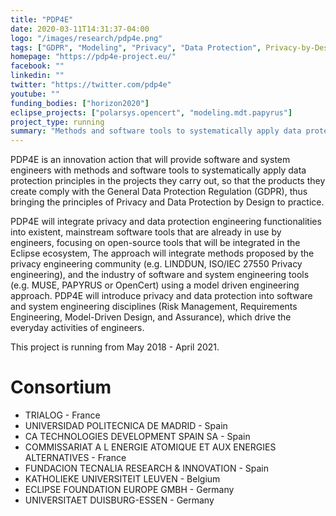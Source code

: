 ```yaml
---
title: "PDP4E"
date: 2020-03-11T14:31:37-04:00
logo: "/images/research/pdp4e.png"
tags: ["GDPR", "Modeling", "Privacy", "Data Protection", Privacy-by-Design, "Tools"]
homepage: "https://pdp4e-project.eu/"
facebook: ""
linkedin: ""
twitter: "https://twitter.com/pdp4e"
youtube: ""
funding_bodies: ["horizon2020"]
eclipse_projects: ["polarsys.opencert", "modeling.mdt.papyrus"]
project_type: running
summary: "Methods and software tools to systematically apply data protection principles in projects."
---
```

PDP4E is an innovation action that will provide software and system engineers with methods and software tools to systematically apply data protection principles in the projects they carry out, so that the products they create comply with the General Data Protection Regulation (GDPR), thus bringing the principles of Privacy and Data Protection by Design to practice.

PDP4E will integrate privacy and data protection engineering functionalities into existent, mainstream software tools that are already in use by engineers, focusing on open-source tools that will be integrated in the Eclipse ecosystem, The approach will integrate methods proposed by the privacy engineering community (e.g. LINDDUN, ISO/IEC 27550 Privacy engineering), and the industry of software and system engineering tools (e.g. MUSE, PAPYRUS or OpenCert) using a model driven engineering approach. PDP4E will introduce privacy and data protection into software and system engineering disciplines (Risk Management, Requirements Engineering, Model-Driven Design, and Assurance), which drive the everyday activities of engineers.

This project is running from May 2018 - April 2021.

# Consortium
* TRIALOG - France
* UNIVERSIDAD POLITECNICA DE MADRID - Spain
* CA TECHNOLOGIES DEVELOPMENT SPAIN SA - Spain
* COMMISSARIAT A L ENERGIE ATOMIQUE ET AUX ENERGIES ALTERNATIVES - France
* FUNDACION TECNALIA RESEARCH & INNOVATION - Spain
* KATHOLIEKE UNIVERSITEIT LEUVEN - Belgium
* ECLIPSE FOUNDATION EUROPE GMBH - Germany
* UNIVERSITAET DUISBURG-ESSEN - Germany
